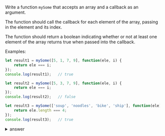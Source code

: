
Write a function `mySome` that accepts an array and a callback as an argument.

The function should call the callback for each element of the array, passing in
the element and its index. 

The function should return a boolean indicating whether or not at least one element of the array returns true when passed into the callback.

Examples:


```js
let result1 = mySome([5, 1, 7, 9], function(ele, i) {
    return ele === i;
});
console.log(result1);   // true

let result2 = mySome([5, 3, 7, 9], function(ele, i) {
    return ele === i;
});
console.log(result2);   // false

let result3 = mySome(['soup', 'noodles', 'bike', 'ship'], function(ele) {
    return ele.length === 4;
});
console.log(result3);   // true
```

<details>

  <summary>answer</summary>

  ```js

  let mySome = function(array, cb) {
      for (let i=0;i<array.length;i++) {
          let el = array[i];
          if (cb(el, i)=== true) {
              return true;
          }
      }
      return false;
  };
  ```
</details>




